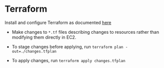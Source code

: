 # Terraform

Install and configure Terraform as documented [here](https://github.com/artsy/infrastructure#terraform)

- Make changes to `*.tf` files describing changes to resources rather than modifying them directly in EC2.

- To stage changes before applying, run `terraform plan -out=./changes.tfplan`

- To apply changes, run `terraform apply changes.tfplan`
